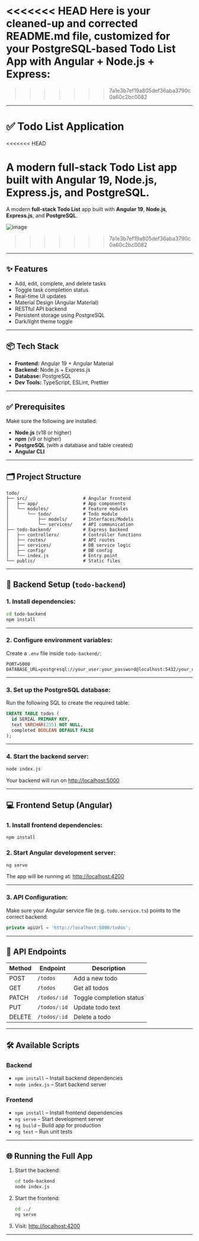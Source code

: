<<<<<<< HEAD
Here is your **cleaned-up and corrected README.md** file, customized for your PostgreSQL-based Todo List App with Angular + Node.js + Express:
=======
>>>>>>> 7a1e3b7ef19a805def36aba3790c0a60c2bc0082

---

# ✅ Todo List Application
<<<<<<< HEAD

A modern **full-stack Todo List** app built with **Angular 19**, **Node.js**, **Express.js**, and **PostgreSQL**.
=======

A modern **full-stack Todo List** app built with **Angular 19**, **Node.js**, **Express.js**, and **PostgreSQL**.

![image](https://github.com/user-attachments/assets/b2cec3cb-6490-41b5-b0e0-2e7381430b29)

>>>>>>> 7a1e3b7ef19a805def36aba3790c0a60c2bc0082

---

## ✨ Features

* Add, edit, complete, and delete tasks
* Toggle task completion status
* Real-time UI updates
* Material Design (Angular Material)
* RESTful API backend
* Persistent storage using PostgreSQL
* Dark/light theme toggle

---

## 📦 Tech Stack

* **Frontend:** Angular 19 + Angular Material
* **Backend:** Node.js + Express.js
* **Database:** PostgreSQL
* **Dev Tools:** TypeScript, ESLint, Prettier

---

## ✅ Prerequisites

Make sure the following are installed:

* **Node.js** (v18 or higher)
* **npm** (v9 or higher)
* **PostgreSQL** (with a database and table created)
* **Angular CLI**

---

## 🗂️ Project Structure

```
todo/
├── src/                     # Angular frontend
│   ├── app/                 # App components
│   └── modules/             # Feature modules
│       └── todo/            # Todo module
│           ├── models/      # Interfaces/Models
│           └── services/    # API communication
├── todo-backend/            # Express backend
│   ├── controllers/         # Controller functions
│   ├── routes/              # API routes
│   ├── services/            # DB service logic
│   ├── config/              # DB config
│   └── index.js             # Entry point
└── public/                  # Static files
```

---

## 🚀 Backend Setup (`todo-backend`)

### 1. Install dependencies:

```bash
cd todo-backend
npm install
```

---

### 2. Configure environment variables:

Create a `.env` file inside `todo-backend/`:

```
PORT=5000
DATABASE_URL=postgresql://your_user:your_password@localhost:5432/your_db_name
```

---

### 3. Set up the PostgreSQL database:

Run the following SQL to create the required table:

```sql
CREATE TABLE todos (
  id SERIAL PRIMARY KEY,
  text VARCHAR(255) NOT NULL,
  completed BOOLEAN DEFAULT FALSE
);
```

---

### 4. Start the backend server:

```bash
node index.js
```

Your backend will run on [http://localhost:5000](http://localhost:5000)

---

## 💻 Frontend Setup (Angular)

### 1. Install frontend dependencies:

```bash
npm install
```

### 2. Start Angular development server:

```bash
ng serve
```

The app will be running at: [http://localhost:4200](http://localhost:4200)

---

### 3. API Configuration:

Make sure your Angular service file (e.g. `todo.service.ts`) points to the correct backend:

```ts
private apiUrl = 'http://localhost:5000/todos';
```

---

## 🧪 API Endpoints

| Method | Endpoint     | Description              |
| ------ | ------------ | ------------------------ |
| POST   | `/todos`     | Add a new todo           |
| GET    | `/todos`     | Get all todos            |
| PATCH  | `/todos/:id` | Toggle completion status |
| PUT    | `/todos/:id` | Update todo text         |
| DELETE | `/todos/:id` | Delete a todo            |

---

## 🛠 Available Scripts

### Backend

* `npm install` – Install backend dependencies
* `node index.js` – Start backend server

### Frontend

* `npm install` – Install frontend dependencies
* `ng serve` – Start development server
* `ng build` – Build app for production
* `ng test` – Run unit tests

---

## 🌐 Running the Full App

1. Start the backend:

   ```bash
   cd todo-backend
   node index.js
   ```

2. Start the frontend:

   ```bash
   cd ../
   ng serve
   ```

3. Visit: [http://localhost:4200](http://localhost:4200)

---



